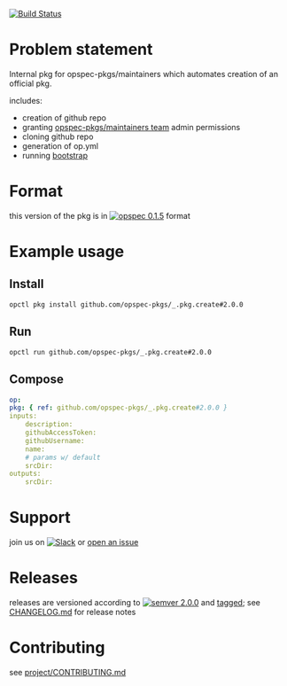 [![Build Status](https://travis-ci.org/opspec-pkgs/_.pkg.create.svg?branch=master)](https://travis-ci.org/opspec-pkgs/_.pkg.create)


# Problem statement

Internal pkg for opspec-pkgs/maintainers which automates creation of an official pkg.

includes:
- creation of github repo
- granting [opspec-pkgs/maintainers team](https://github.com/orgs/opspec-pkgs/teams/maintainers/members) admin permissions
- cloning github repo
- generation of op.yml
- running [bootstrap](https://github.com/opspec-pkgs/_.pkg.bootstrap)


# Format

this version of the pkg is in [![opspec 0.1.5](https://img.shields.io/badge/opspec-0.1.5-brightgreen.svg?colorA=6b6b6b&colorB=fc16be)](https://opspec.io/0.1.5/packages.html) format

# Example usage

## Install

```shell
opctl pkg install github.com/opspec-pkgs/_.pkg.create#2.0.0
```

## Run

```
opctl run github.com/opspec-pkgs/_.pkg.create#2.0.0
```

## Compose

```yaml
op:
pkg: { ref: github.com/opspec-pkgs/_.pkg.create#2.0.0 }
inputs:
    description:
    githubAccessToken:
    githubUsername:
    name:
    # params w/ default
    srcDir:
outputs:
    srcDir:
```

# Support

join us on
[![Slack](https://opspec-slackin.herokuapp.com/badge.svg)](https://opspec-slackin.herokuapp.com/)
or
[open an issue](https://github.com/opspec-pkgs/_.pkg.create/issues)

# Releases

releases are versioned according to
[![semver 2.0.0](https://img.shields.io/badge/semver-2.0.0-brightgreen.svg)](http://semver.org/spec/v2.0.0.html)
and [tagged](https://git-scm.com/book/en/v2/Git-Basics-Tagging); see
[CHANGELOG.md](CHANGELOG.md) for release notes

# Contributing

see
[project/CONTRIBUTING.md](https://github.com/opspec-pkgs/project/blob/master/CONTRIBUTING.md)
